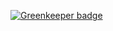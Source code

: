 
[![Greenkeeper badge](https://badges.greenkeeper.io/santoshyadav198613/Node-Demo.svg)](https://greenkeeper.io/)
